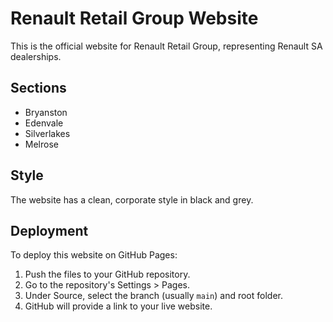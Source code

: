 
# Renault Retail Group Website

This is the official website for Renault Retail Group, representing Renault SA dealerships.

## Sections

- Bryanston
- Edenvale
- Silverlakes
- Melrose

## Style

The website has a clean, corporate style in black and grey.

## Deployment

To deploy this website on GitHub Pages:
1. Push the files to your GitHub repository.
2. Go to the repository's Settings > Pages.
3. Under Source, select the branch (usually `main`) and root folder.
4. GitHub will provide a link to your live website.

